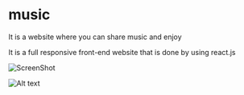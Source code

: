 # music
It is a website where you can share music and enjoy 


It is a full responsive front-end website that is done by using react.js

![ScreenShot](https://{https://imgur.com/E99UCsE.png})

![Alt text](https://imgur.com/E99UCsE.png "Optional title")
